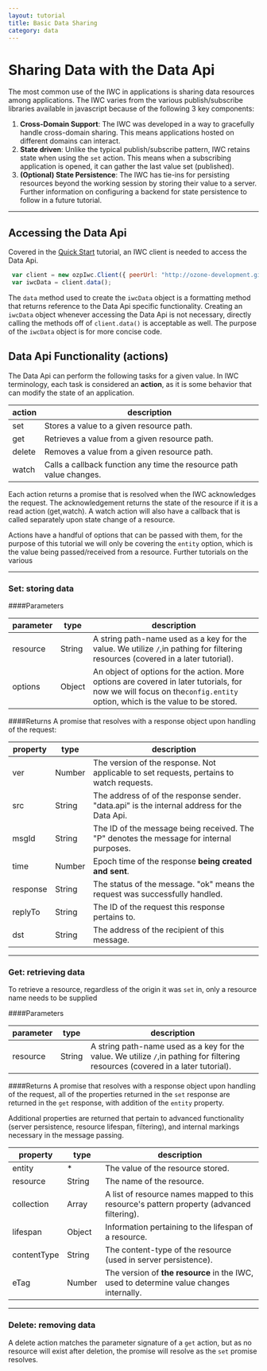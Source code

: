 ```yaml
---
layout: tutorial
title: Basic Data Sharing
category: data
---
```


# Sharing Data with the Data Api
The most common use of the IWC in applications is sharing data resources among applications. The IWC varies from
the various publish/subscribe libraries available in javascript because of the following 3 key components: 

  1. **Cross-Domain Support**: The IWC was developed in a way to gracefully handle cross-domain sharing. This means 
  applications hosted on different domains can interact.
  2. **State driven**: Unlike the typical publish/subscribe pattern, IWC retains state when using the `set` action. This 
 means when a subscribing application is opened, it can gather the last value set (published).
  3. **(Optional) State Persistence**: The IWC has tie-ins for persisting resources beyond the working session by 
  storing their value to a server. Further information on configuring a backend for state persistence to follow in
  a future tutorial.
  
***

## Accessing the Data Api
Covered in the [Quick Start](index.html) tutorial, an IWC client is needed to access the Data Api. 

``` js
 var client = new ozpIwc.Client({ peerUrl: "http://ozone-development.github.io/ozp-iwc"});
 var iwcData = client.data();
```

The `data` method used to create the `iwcData` object is a formatting method that returns reference to the Data Api 
specific functionality. Creating an `iwcData` object whenever accessing the Data Api is not necessary, directly calling
the methods off of `client.data()` is acceptable as well. The purpose of the `iwcData` object is for more concise code.

## Data Api Functionality (actions)
The Data Api can perform the following tasks for a given value. In IWC terminology, each task is considered an **action**,
as it is some behavior that can modify the state of an application.


| action | description                                                         |
|--------|---------------------------------------------------------------------|
| set    | Stores a value to a given resource path.                            |
| get    | Retrieves a value from a given resource path.                       |
| delete | Removes a value from a given resource path.                         |
| watch  | Calls a callback function any time the resource path value changes. |

Each action returns a promise that is resolved when the IWC acknowledges the request. The acknowledgement returns the
state of the resource if it is a read action (get,watch). A watch action will also have a callback that is called
separately upon state change of a resource.

Actions have a handful of options that can be passed with them, for the purpose of this tutorial we will only be 
covering the `entity` option, which is the value being passed/received from a resource. Further tutorials on the
various 

***

### Set: storing data

####Parameters

| parameter | type   | description                                                                                                                                                            |
|-----------|--------|------------------------------------------------------------------------------------------------------------------------------------------------------------------------|
| resource  | String | A string path-name used as a key for the value. We utilize `/`,in pathing for filtering resources (covered in a later tutorial).                                       |
| options   | Object | An object of options for the action. More options are covered in later tutorials, for now we will focus on the`config.entity` option, which is the value to be stored. |
 
 

####Returns
A promise that resolves with a response object upon handling of the request:
 
| property | type   | description                                                                                 |
|----------|--------|---------------------------------------------------------------------------------------------|
| ver      | Number | The version of the response. Not applicable to set requests, pertains to watch requests.    |
| src      | String | The address of of the response sender. "data.api" is the internal address for the Data Api. |
| msgId    | String | The ID of the message being received. The "P" denotes the message for internal purposes.    |
| time     | Number | Epoch time of the response **being created and sent**.                                      |
| response | String | The status of the message. "ok" means the request was successfully handled.                 |
| replyTo  | String | The ID of the request this response pertains to.                                            |
| dst      | String | The address of the recipient of this message.                                               |

 <p data-height="245" data-theme-id="0" data-slug-hash="jborgp" data-default-tab="js" data-user="Kevin-K" class='codepen'>
 

***

### Get: retrieving data

To retrieve a resource, regardless of the origin it was `set` in, only a resource name needs to be supplied

####Parameters

| parameter | type   | description                                                                                                                                                            |
|-----------|--------|------------------------------------------------------------------------------------------------------------------------------------------------------------------------|
| resource  | String | A string path-name used as a key for the value. We utilize `/`,in pathing for filtering resources (covered in a later tutorial).                                       |
 
 

####Returns
A promise that resolves with a response object upon handling of the request, all of the properties returned in 
the `set` response are returned in the `get` response, with addition of the `entity` property. 

Additional properties are returned that pertain to advanced functionality (server persistence, resource lifespan, filtering), 
and internal markings necessary in the message passing.
 
| property    | type   | description                                                                                 |
|-------------|--------|---------------------------------------------------------------------------------------------|
| entity      | *      | The value of the resource stored.                                                           |
| resource    | String | The name of the resource.                                                                   |
| collection  | Array  | A list of resource names mapped to this resource's pattern property (advanced filtering).   |
| lifespan    | Object | Information pertaining to the lifespan of a resource.                                       |
| contentType | String | The content-type of the resource (used in server persistence).                              |
| eTag        | Number | The version of **the resource** in the IWC, used to determine value changes internally.     |

 <p data-height="245" data-theme-id="0" data-slug-hash="vNwXJJ" data-default-tab="js" data-user="Kevin-K" class='codepen'>
 
***
  
### Delete: removing data

A delete action matches the parameter signature of a `get` action, but as no resource will exist after deletion, the
promise will resolve as the `set` promise resolves.
 <p data-height="245" data-theme-id="0" data-slug-hash="bVywKO" data-default-tab="js" data-user="Kevin-K" class='codepen'>